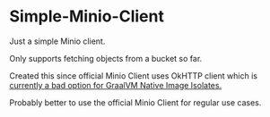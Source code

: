 # Simple-Minio-Client

Just a simple Minio client.

Only supports fetching objects from a bucket so far. 

Created this since official Minio Client uses OkHTTP client which is [currently a bad option for GraalVM Native Image Isolates.](https://github.com/square/okhttp/issues/6702)

Probably better to use the official Minio Client for regular use cases.
